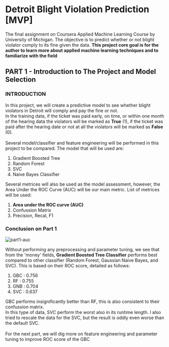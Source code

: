 # Detroit Blight Violation Prediction [MVP]
The final assignment on Coursera Applied Machine Learning Course by University of Michigan. The objective is to predict whether or not blight violator comply to its fine given the data. **This project core goal is for the author to learn more about applied machine learning techniques and to familiarize with the field**

## PART 1 - Introduction to The Project and Model Selection

### INTRODUCTION

In this project, we will create a predictive model to see whether blight violators in Detroit will comply and pay the fine or not.<br>
In the training data, if the ticket was paid early, on time, or within one month of the hearing data the violators will be marked as **True** (1), if the ticket was paid after the hearing date or not at all the violators will be marked as **False** (0).
<br><br>
Several model/classifier and feature engineering will be performed in this project to be compared. The model that will be used are:
1. Gradient Boosted Tree
2. Random Forest
3. SVC
4. Naive Bayes Classifier

Several metrices will also be used as the model assessment, however, the Area Under the ROC Curve (AUC) will be our main metric. List of metrices will be used:
1. **Area under the ROC curve (AUC)**
2. Confussion Matrix
3. Precision, Recal, F1

### Conclusion on Part 1

![part1-auc](https://user-images.githubusercontent.com/58388776/86804537-346c4580-c0a1-11ea-85d3-6f0868969e5c.png)

Without performing any preprocessing and parameter tuning, we see that from the 'money' fields, **Gradient Boosted Tree Classifier** performs best compared to other classifier (Random Forest, Gaussian Naive Bayes, and SVC). This is based on their ROC score, detailed as follows:

1. GBC : 0.756
2. RF  : 0.755
3. GNB : 0.704
4. SVC : 0.637

GBC performs insignificantly better than RF, this is also consistent to their confussion matrix.<br>
In this type of data, SVC perform the worst also in its runtime length. I also tried to rescale the data for the SVC, but the result is oddly even worse than the default SVC.
<br><br>
For the next part, we will dig more on feature engineering and parameter tuning to improve ROC score of the GBC
